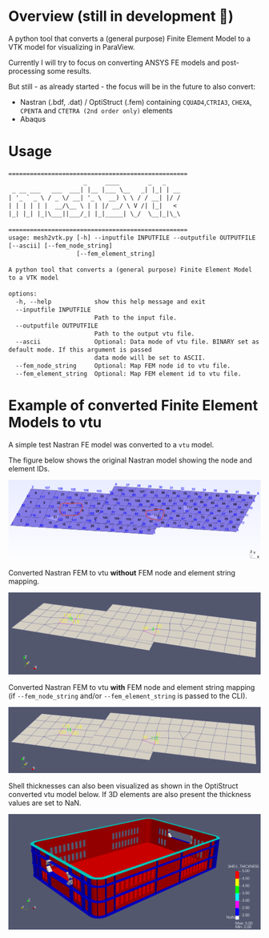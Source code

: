 # Overview (still in development 🚧)
A python tool that converts a (general purpose) Finite Element Model to a VTK model for visualizing in ParaView.

Currently I will try to focus on converting ANSYS FE models and post-processing some results.


But still - as already started - the focus will be in the future to also convert:
- Nastran (.bdf, .dat) / OptiStruct (.fem) containing `CQUAD4`,`CTRIA3`, `CHEXA`, `CPENTA` and `CTETRA (2nd order only)` elements
- Abaqus 

# Usage

```
==================================================
                     _     ____        _   _      
 _ __ ___   ___  ___| |__ |___ \__   _| |_| | __  
| '_ ` _ \ / _ \/ __| '_ \  __) \ \ / / __| |/ /  
| | | | | |  __/\__ \ | | |/ __/ \ V /| |_|   <   
|_| |_| |_|\___||___/_| |_|_____| \_/  \__|_|\_\  

==================================================
usage: mesh2vtk.py [-h] --inputfile INPUTFILE --outputfile OUTPUTFILE [--ascii] [--fem_node_string]
                   [--fem_element_string]

A python tool that converts a (general purpose) Finite Element Model to a VTK model

options:
  -h, --help            show this help message and exit
  --inputfile INPUTFILE
                        Path to the input file.
  --outputfile OUTPUTFILE
                        Path to the output vtu file.
  --ascii               Optional: Data mode of vtu file. BINARY set as default mode. If this argument is passed
                        data mode will be set to ASCII.
  --fem_node_string     Optional: Map FEM node id to vtu file.
  --fem_element_string  Optional: Map FEM element id to vtu file.
```

# Example of converted Finite Element Models to vtu

A simple test Nastran FE model was converted to a `vtu` model. 

The figure below shows the original Nastran model showing the node and element IDs.

![original_nastran_model](./figures/nastran_orginal.png "nastran original model")

Converted Nastran FEM to vtu **without** FEM node and element string mapping.

![vtu_no_fem_mapping](./figures/test_model_vtu_no_fem_entity_mapping.png "vtu without fem mapping")

Converted Nastran FEM to vtu **with** FEM node and element string mapping (if `--fem_node_string` and/or `--fem_element_string` is passed to the CLI). 

![vtu_with_fem_mapping](./figures/test_model_vtu_with_fem_entity_mapping.png "vtu with fem mapping")


Shell thicknesses can also been visualized as shown in the OptiStruct converted vtu model below. If 3D elements are also present the thickness values are set to NaN.

![element_thickness](./figures/element_thickness.png "vtu with fem mapping") 






